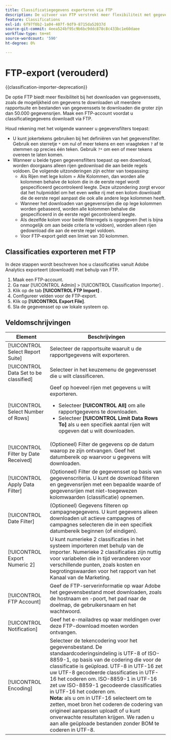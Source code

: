 ```yaml
---
title: Classificatiegegevens exporteren via FTP
description: De uitvoer van FTP verstrekt meer flexibiliteit met gegevenssetdownloads, met inbegrip van het downloaden van gegevens van veelvoudige rapportreeksen en het downloaden van gegevenssetdossiers groter dan 50.000 gegevensrijen
feature: Classifications
exl-id: 6f97f0b2-1a04-407f-9df9-8715da52037d
source-git-commit: 4eea524bf95c9b6bc9ddc878c8c433bc1e60daee
workflow-type: tm+mt
source-wordcount: '590'
ht-degree: 0%

---
```


# FTP-export (verouderd)

{{classification-importer-deprecation}}

De optie FTP biedt meer flexibiliteit bij het downloaden van gegevenssets, zoals de mogelijkheid om gegevens te downloaden uit meerdere rapportsuite en bestanden van gegevenssets te downloaden die groter zijn dan 50.000 gegevensrijen. Maak een FTP-account voordat u classificatiegegevens downloadt via FTP.

Houd rekening met het volgende wanneer u gegevensfilters toepast:

* U kunt jokertekens gebruiken bij het definiëren van het gegevensfilter. Gebruik een sterretje `*` om nul of meer tekens en een vraagteken `?` af te stemmen op precies één teken. Gebruik `?*` om een of meer tekens overeen te laten komen.
* Wanneer u beide typen gegevensfilters toepast op een download, worden doorgaans alleen rijen gedownload die aan beide regels voldoen. De volgende uitzonderingen zijn echter van toepassing:
   * Als Rijen met lege kolom = Alle Kolommen, dan worden alle kolommen behalve de kolom die in de eerste regel wordt gespecificeerd gecontroleerd leegte. Deze uitzondering zorgt ervoor dat het hulpmiddel om het even welke rij met een kolom downloadt die de eerste regel aanpast die ook alle andere lege kolommen heeft.
   * Wanneer het downloaden van gegevensrijen die op lege kolommen worden gebaseerd, worden alle kolommen behalve die gespecificeerd in de eerste regel gecontroleerd leegte.
   * Als dezelfde kolom voor beide filterregels is opgegeven (het is bijna onmogelijk om aan beide criteria te voldoen), worden alleen rijen gedownload die aan de eerste regel voldoen.
   * Voor FTP-export geldt een limiet van 30 kolommen.

## Classificaties exporteren met FTP

In deze stappen wordt beschreven hoe u classificaties vanuit Adobe Analytics exporteert (downloadt) met behulp van FTP.

1. Maak een FTP-account.
1. Ga naar [!UICONTROL Admin] > [!UICONTROL Classification Importer] .
1. Klik op de tab **[!UICONTROL FTP Import]** .
1. Configureer velden voor de FTP-export.
1. Klik op **[!UICONTROL Export File]**.
1. Sla de gegevensset op uw lokale systeem op.

## Veldomschrijvingen

| Element | Beschrijvingen |
| --- | --- |
| [!UICONTROL Select Report Suite] | Selecteer de rapportsuite waaruit u de rapportgegevens wilt exporteren. |
| [!UICONTROL Data Set to be classified] | Selecteer in het keuzemenu de gegevensset die u wilt classificeren. |
| [!UICONTROL Select Number of Rows] | Geef op hoeveel rijen met gegevens u wilt exporteren.<ul><li>Selecteer **[!UICONTROL All]** om alle rapportgegevens te downloaden.</li><li>Selecteer **[!UICONTROL Limit Data Rows To]** als u een specifiek aantal rijen wilt opgeven dat u wilt downloaden.</li></ul> |
| [!UICONTROL Filter by Date Received] | (Optioneel) Filter de gegevens op de datum waarop ze zijn ontvangen. Geef het datumbereik op waarvoor u gegevens wilt downloaden. |
| [!UICONTROL Apply Data Filter] | (Optioneel) Filter de gegevensset op basis van gegevenscriteria. U kunt de download filteren en gegevensrijen met een bepaalde waarde of gegevensrijen met niet-toegewezen kolomwaarden (classificatie) opnemen. |
| [!UICONTROL Date Filter] | (Optioneel) Gegevens filteren op campagnegegevens. U kunt gegevens alleen downloaden uit actieve campagnes of campagnes selecteren die in een specifiek datumbereik beginnen (of eindigen). |
| [!UICONTROL Export Numeric 2] | U kunt numerieke 2 classificaties in het systeem importeren met behulp van de importer. Numerieke 2 classificaties zijn nuttig voor variabelen die in tijd veranderen voor verschillende punten, zoals kosten en begrotingswaarden voor het rapport van het Kanaal van de Marketing. |
| [!UICONTROL FTP Account] | Geef de FTP-serverinformatie op waar Adobe het gegevensbestand moet downloaden, zoals de hostnaam en -poort, het pad naar de doelmap, de gebruikersnaam en het wachtwoord. |
| [!UICONTROL Notification] | Geef het e-mailadres op waar meldingen over deze FTP-download moeten worden ontvangen. |
| [!UICONTROL Encoding] | Selecteer de tekencodering voor het gegevensbestand. De standaardcoderingsindeling is UTF-8 of ISO-8859-1, op basis van de codering die voor de classificatie is geüpload. UTF-8 in UTF-16 zet uw UTF-8 gecodeerde classificaties in UTF-16 het coderen om. ISO-8859-1 in UTF-16 zet uw ISO-8859-1 gecodeerde classificaties in UTF-16 het coderen om.<br>**Nota:** als u om in UTF-16 selecteert om te zetten, moet bron het coderen de codering van origineel aanpassen uploadt of u kunt onverwachte resultaten krijgen. We raden u aan alle geüploade bestanden zonder BOM te coderen in UTF-8. |
